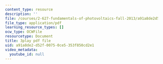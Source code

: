 ```yaml
---
content_type: resource
description: ''
file: /courses/2-627-fundamentals-of-photovoltaics-fall-2013/a91a8de2d52f00750ce5353f850cd2e1_BcVzc6IGwS0.pdf
file_type: application/pdf
learning_resource_types: []
ocw_type: OCWFile
resourcetype: Document
title: 3play pdf file
uid: a91a8de2-d52f-0075-0ce5-353f850cd2e1
video_metadata:
  youtube_id: null
---
```

